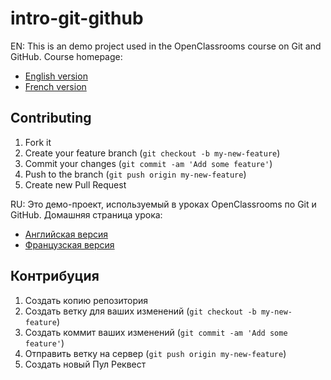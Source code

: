 # intro-git-github

EN: 
This is an demo project used in the OpenClassrooms course on Git and GitHub.
Course homepage:

* [English version](https://openclassrooms.com/courses/manage-your-code-with-git-and-github)
* [French version](https://openclassrooms.com/courses/gerer-son-code-avec-git-et-github)

## Contributing

1. Fork it
2. Create your feature branch (`git checkout -b my-new-feature`)
3. Commit your changes (`git commit -am 'Add some feature'`)
4. Push to the branch (`git push origin my-new-feature`)
5. Create new Pull Request

RU: 
Это демо-проект, используемый в уроках OpenClassrooms по  Git и GitHub.
Домашняя страница урока:
          
* [Английская версия](https://openclassrooms.com/courses/manage-your-code-with-git-and-github)
* [Французская версия](https://openclassrooms.com/courses/gerer-son-code-avec-git-et-github)     

## Контрибуция
    
1. Создать копию репозитория
2. Создать ветку для ваших изменений  (`git checkout -b my-new-feature`)
3. Создать коммит ваших изменений (`git commit -am 'Add some feature'`)
4. Отправить ветку на сервер (`git push origin my-new-feature`)
5. Создать новый Пул Реквест
